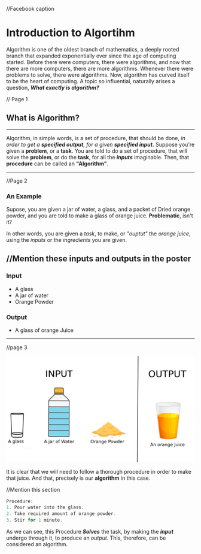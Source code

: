 //Facebook caption

# Introduction to Algortihm

Algorithm is one of the oldest branch of mathematics, a deeply rooted branch that expanded exponentially ever since the age of computing started. Before there were computers, there were algorithms, and now that there are more computers, there are more algorithms. Whenever there were problems to solve, there were algorithms. Now, algorithm has curved itself to be the heart of computing. A topic so influential, naturally arises a question, ***What exactly is algorithm?***

// Page 1

## What is Algorithm?

---

Algorithm, in simple words, is a set of procedure, that should be done, *in order to get a **specified output**, for a given **specified input.*** Suppose you're given a **problem**, or a **task**. You are told to do a set of procedure, that will solve the **problem**, or do the **task**, for all the ***inputs*** imaginable. Then, that **procedure** can be called an **"Algorithm"**.

---

//Page 2

### An Example

Supose, you are given a jar of water, a glass, and a packet of Dried orange powder, and you are told to make a glass of orange juice. **Problematic**, isn't it?

In other words, you are given a *task*, to make, or *"ouptut"* the *orange juice*, using the *inputs* or the *ingredients* you are given.

//Mention these inputs and outputs in the poster
---

### Input

* A glass
* A jar of water
* Orange Powder

### Output

* A glass of orange Juice

---

//page 3

![Input and Output](images/assets1.jpg "Input and Output")


It is clear that we will need to follow a thorough procedure in order to make that juice. And that, precisely is our **algorithm** in this case.

//Mention this section
```C++
Procedure:
1. Pour water into the glass.
2. Take required amount of orange powder.
3. Stir for 1 minute.
```

As we can see, this Procedure ***Solves*** the task, by making the ***input*** undergo through it, to produce an *output*. This, therefore, can be considered an algorithm.


